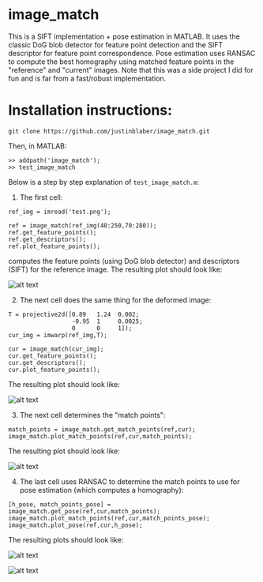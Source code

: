 # image_match
This is a SIFT implementation + pose estimation in MATLAB. It uses the classic DoG blob detector for feature point detection and the SIFT descriptor for feature point correspondence. Pose estimation uses RANSAC to compute the best homography using matched feature points in the "reference" and "current" images. Note that this was a side project I did for fun and is far from a fast/robust implementation.

# Installation instructions:
```
git clone https://github.com/justinblaber/image_match.git
```
Then, in MATLAB:

```
>> addpath('image_match');
>> test_image_match
```

Below is a step by step explanation of `test_image_match.m`:

1) The first cell:

```
ref_img = imread('test.png');

ref = image_match(ref_img(40:250,70:280));
ref.get_feature_points();
ref.get_descriptors();
ref.plot_feature_points();
```
computes the feature points (using DoG blob detector) and descriptors (SIFT) for the reference image. The resulting plot should look like:

![alt text](https://i.imgur.com/Q51lOZo.png)

2) The next cell does the same thing for the deformed image:

```
T = projective2d([0.89   1.24  0.002; 
                  -0.95  1     0.0025;
                  0      0     1]);
cur_img = imwarp(ref_img,T); 

cur = image_match(cur_img);
cur.get_feature_points();
cur.get_descriptors();
cur.plot_feature_points();
```
The resulting plot should look like:

![alt text](https://i.imgur.com/67SS1Ij.png)

3) The next cell determines the "match points":

```
match_points = image_match.get_match_points(ref,cur);
image_match.plot_match_points(ref,cur,match_points);
```
The resulting plot should look like:

![alt text](https://i.imgur.com/qsUkU3i.png)

4) The last cell uses RANSAC to determine the match points to use for pose estimation (which computes a homography):

```
[h_pose, match_points_pose] = image_match.get_pose(ref,cur,match_points);
image_match.plot_match_points(ref,cur,match_points_pose);
image_match.plot_pose(ref,cur,h_pose);
```
The resulting plots should look like:

![alt text](https://i.imgur.com/intPIlM.png)

![alt text](https://i.imgur.com/wIjwlHz.png)





